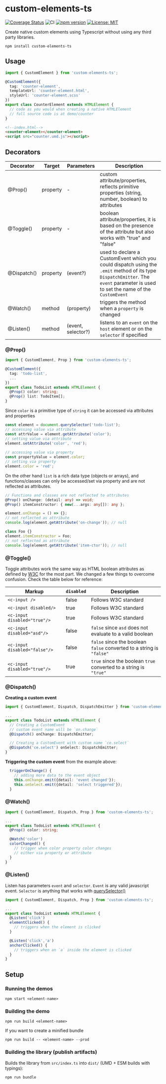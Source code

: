 # custom-elements-ts

[![Coverage Status](https://coveralls.io/repos/github/geocine/custom-elements-ts/badge.svg)](https://coveralls.io/github/geocine/custom-elements-ts)
![CI](https://github.com/geocine/custom-elements-ts/actions/workflows/ci.yml/badge.svg)
[![npm version](https://badge.fury.io/js/custom-elements-ts.svg)](https://www.npmjs.com/package/custom-elements-ts)
[![License: MIT](https://img.shields.io/badge/license-MIT-blue.svg)](https://opensource.org/licenses/MIT)


Create native custom elements using Typescript without using any third party libraries.

```
npm install custom-elements-ts
```

## Usage

```ts
import { CustomElement } from 'custom-elements-ts';

@CustomElement({
  tag: 'counter-element',
  templateUrl: 'counter-element.html',
  styleUrl: 'counter-element.scss'
})
export class CounterElement extends HTMLElement {
  // code as you would when creating a native HTMLElement
  // full source code is at demo/counter
}
```

```html
<!--index.html-->
<counter-element></counter-element>
<script src="counter.umd.js"></script>
```

## Decorators

| Decorator   | Target   | Parameters         | Description                                                                                                                                                                       |
|-------------|----------|--------------------|-----------------------------------------------------------------------------------------------------------------------------------------------------------------------------------|
| @Prop()     | property | -                  | custom attribute/properties, reflects primitive properties (string, number, boolean) to attributes                                                                                 |
| @Toggle()   | property | -                  | boolean attribute/properties, it is based on the presence of the attribute but also works with "true" and "false"                                                                 |
| @Dispatch() | property | (event?)           | used to declare a CustomEvent which you could dispatch using the `.emit` method of its type `DispatchEmitter`. The `event` parameter is used to set the name of the `CustomEvent` |
| @Watch()    | method   | (property)         | triggers the method when a `property` is changed                                                                                                                                  |
| @Listen()   | method   | (event, selector?) | listens to an `event` on the `host` element or on the `selector` if specified                                                                                                     |

### @Prop()
```ts
import { CustomElement, Prop } from 'custom-elements-ts';

@CustomElement({
  tag: 'todo-list',
  ...
})
export class TodoList extends HTMLElement {
  @Prop() color: string;
  @Prop() list: TodoItem[];
}
```
Since `color` is a primitive type of `string` it can be accessed via attributes and properties
```ts
const element = document.querySelector('todo-list');
// accessing value via attribute
const attrValue = element.getAttribute('color');
// setting value via attribute
element.setAttribute('color', 'red');
 
// accessing value via property
const propertyValue = element.color;
// setting via property
element.color = 'red';
```

On the other hand `list` is a rich data type (objects or arrays), and functions/classes can only be accessed/set via property and are not reflected as attributes.

```ts
// Functions and classes are not reflected to attributes
@Prop() onChange: (detail: any) => void;
@Prop() itemConstructor: { new(...args: any[]): any };

element.onChange = () => {};
// not reflected as attribute
console.log(element.getAttribute('on-change')); // null

class Foo {}
element.itemConstructor = Foo;
// not reflected as attribute
console.log(element.getAttribute('item-ctor')); // null
```

### @Toggle()
Toggle attributes work the same way as HTML boolean attributes as defined by [W3C](http://www.w3.org/TR/2008/WD-html5-20080610/semantics.html#boolean) for the most part. We changed a few things to overcome confusion. Check the table below for reference:

| Markup                        | `disabled` | Description                                                          |
|-------------------------------|------------|----------------------------------------------------------------------|
| `<c-input />`                 | false      | Follows W3C standard                                                 |
| `<c-input disabled/>`         | true       | Follows W3C standard                                                 |
| `<c-input disabled="true"/>`  | true       | Follows W3C standard                                                 |
| `<c-input disabled="asd"/>`   | false      | `false` since `asd` does not evaluate to a valid boolean             |
| `<c-input disabled="false"/>` | false      | `false` since the boolean `false` converted to a string is `"false"` |
| `<c-input disabled="true"/>`  | true       | `true` since the boolean `true` converted to a string is `"true"`    |

### @Dispatch()

**Creating a custom event**

```ts
import { CustomElement, Dispatch, DispatchEmitter } from 'custom-elements-ts';

...
export class TodoList extends HTMLElement {
  // Creating a CustomEvent
  // custom event name will be `on.change`
  @Dispatch() onChange: DispatchEmitter;

  // Creating a CustomEvent with custom name `ce.select` 
  @Dispatch('ce.select') onSelect: DispatchEmitter;
}
```
**Triggering the custom event** from the example above:

```ts
  triggerOnChange() {
    // adding more data to the event object
    this.onChange.emit({detail: 'event changed'});
    this.onSelect.emit({detail: 'select triggered'});
  }
```
### @Watch()

```ts
import { CustomElement, Dispatch, Prop } from 'custom-elements-ts';

...
export class TodoList extends HTMLElement {
  @Prop() color: string;

  @Watch('color')
  colorChanged() {
    // trigger when color property color changes
    // either via property or attribute
  }
}
```

### @Listen()

Listen has parameters `event` and `selector`. `Event` is any valid javascript event. `Selector` is anything that works with [querySelector()](https://developer.mozilla.org/en-US/docs/Web/API/Document/querySelector)

```ts
import { CustomElement, Dispatch, Prop } from 'custom-elements-ts';

...
export class TodoList extends HTMLElement {
  @Listen('click')
  elementClicked() {
    // triggers when the element is clicked
  }

  @Listen('click','a')
  anchorClicked() {
    // triggers when an `a` inside the element is clicked
  }
}
```

## Setup

### Running the demos

```
npm start <element-name>
```

### Building the demo

```
npm run build <element-name>
```
If you want to create a minified bundle
```
npm run build -- <element-name> --prod
```

### Building the library (publish artifacts)

Builds the library from `src/index.ts` into `dist/` (UMD + ESM builds with typings):

```
npm run bundle
```
